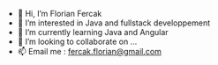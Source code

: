 - 👋 Hi, I’m Florian Fercak
- 👀 I’m interested in Java and fullstack developpement
- 🌱 I’m currently learning Java and Angular
- 💞️ I’m looking to collaborate on ...
- 📫 Email me : fercak.florian@gmail.com

<!---
Fercak-Florian/Fercak-Florian is a ✨ special ✨ repository because its `README.md` (this file) appears on your GitHub profile.
You can click the Preview link to take a look at your changes.
--->
